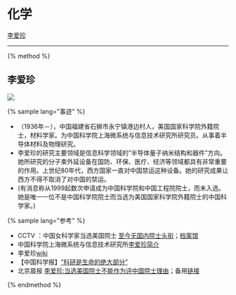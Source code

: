# 化学

<!--sec data-title="名单" data-id="section0" data-show=true ces-->
[李爱珍](#李爱珍)
<!--endsec-->

--- 


{% method %}

## 李爱珍
![](https://cdn.jsdelivr.net/gh/witnessgpi/PICXimg@main/categories/image.1meinebguqxs.png)

{% sample lang="事迹" %}
- （1936年－），中国福建省石狮市永宁镇港边村人，美国国家科学院外籍院士，材料学家。为中国科学院上海微系统与信息技术研究所研究员。从事着半导体材料及物理研究。
- 李爱珍的研究主要领域是信息科学领域的“半导体量子纳米结构和器件”方向。她所研究的分子束外延设备在国防、环保、医疗、经济等领域都具有非常重要的作用。上世纪80年代，西方国家一直对中国禁运这种设备。她的研究成果让西方不得不取消了对中国的禁运。
- (有消息称从1999起数次申请成为中国科学院和中国工程院院士，而未入选。她是唯一一位不是中国科学院院士而当选为美国国家科学院外籍院士的中国科学家。)

{% sample lang="参考" %}
- CCTV ：中国女科学家当选美国院士 [至今无国内院士头衔](http://news.cctv.com/education/20070517/101708.shtml)；[档案馆](https://web.archive.org/web/20220117140131/http://news.cctv.com/education/20070517/101708_1.shtml)
- 中国科学院上海微系统与信息技术研究所[李爱珍简介](http://www.sim.cas.cn/dwjs2016/yszj_129558/200907/t20090709_2040446.html)
- 李爱珍[wiki](https://zh.wikipedia.org/wiki/%E6%9D%8E%E7%88%B1%E7%8F%8D)
- 【中国科学报】[“科研是生命的绝大部分”](https://www.cas.cn/xw/cmsm/201405/t20140523_4125566.shtml)
- 北京晨报 [李爱珍:当选美国院士不能作为评中国院士理由](http://china.zjol.com.cn/05china/system/2007/05/24/008456032.shtml)；备用[链接]( /web/20220117195659/http://china.zjol.com.cn/05china/system/2007/05/24/008456032.shtml
)

{% endmethod %}
